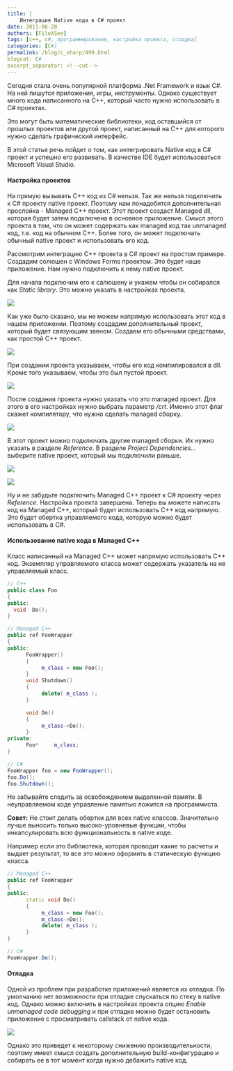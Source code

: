 ```yaml
---
title: |
    Интеграция Native кода в C# проект
date: 2011-06-28
authors: [FiloXSee]
tags: [c++, c#, программирование, настройка проекта, отладка]
categories: [C#]
permalink: /blog/c_sharp/499.html
blogcat: C#
excerpt_separator: <!--cut-->
---
```


Сегодня стала очень популярной платформа .Net Framework и язык C#. На ней пишутся приложения, игры, инструменты. Однако существует много кода написанного на C++, который часто нужно использовать в C# проектах.

Это могут быть математические библиотеки, код оставшийся от прошлых проектов или другой проект, написанный на C++ для которого нужно сделать графический интерфейс.

В этой статье речь пойдет о том, как интегрировать Native код в C# проект и успешно его развивать. В качестве IDE будет использоваться Microsoft Visual Studio.

<!--cut-->


#### Настройка проектов


На прямую вызывать C++ код из C# нельзя. Так же нельзя подключить к C# проекту native проект. Поэтому нам понадобится дополнительная прослойка - Managed C++ проект. Этот проект создаст Managed dll, которая будет затем подключена в основное приложение. Смысл этого проекта в том, что он может содержать как managed код так unmanaged код, т.е. код на обычном C++. Более того, он может подключать обычный native проект и использовать его код.

Рассмотрим интеграцию C++ проекта в C# проект на простом примере. Создадим солюшен с Windows Forms проектом. Это будет наше приложение. Нам нужно подключить к нему native проект.

Для начала подключим его к салюшену и укажем чтобы он собирался как _Static library_. Это можно указать в настройках проекта.


![](http://itw66.ru/uploads/images/00/00/02/2011/06/28/9f539f.jpg)


Как уже было сказано, мы не можем напрямую использовать этот код в нашем приложении. Поэтому создадим дополнительный проект, который будет связующим звеном. Создаем его обычными средствами, как простой C++ проект.


![](http://itw66.ru/uploads/images/00/00/02/2011/06/28/be38a3.jpg)


При создании проекта указываем, чтобы его код компилировался в dll. Кроме того указываем, чтобы это был пустой проект.

![](http://itw66.ru/uploads/images/00/00/02/2011/06/28/4af727.jpg)


После создания проекта нужно указать что это managed проект. Для этого в его настройках нужно выбрать параметр _/crt_. Именно этот флаг скажет компилятору, что нужно сделать managed сборку.

![](http://itw66.ru/uploads/images/00/00/02/2011/06/28/2e58d5.jpg)


В этот проект можно подключать другие managed сборки. Их нужно указать в разделе _Reference_. В разделе _Project Dependencies..._ выберите native проект, который мы подключили раньше.

![](http://itw66.ru/uploads/images/00/00/02/2011/06/28/4d64d3.jpg)


![](http://itw66.ru/uploads/images/00/00/02/2011/06/28/2df92d.jpg)


Ну и не забудьте подключить Managed C++ проект к C# проекту через _Reference_. Настройка проекта завершена. Теперь вы можете написать код на Managed C++, который будет использовать С++ код напрямую. Это будет обертка управляемого кода, которую можно будет использовать в C#.

#### Использование native кода в Managed C++


Класс написанный на Managed C++ может напрямую использовать С++ код. Экземпляр управляемого класса может содержать указатель на не управляемый класс.


```cpp
// C++
public class Foo
{
public:
  void  Do();
}

// Managed C++
public ref FooWrapper
{
public:
      FooWrapper()
      {
           m_class = new Foo();
      }
      void Shutdown()
      {
           delete( m_class );
      }

      void Do()
      {
           m_class->Do();
      }
private:
      Foo*     m_class;
}
```

```csharp
// C#
FooWrapper foo = new FooWrapper();
foo.Do();
foo.Shutdown();
```


Не забывайте следить за освобождением выделенной памяти. В неуправляемом коде управление памятью ложится на программиста.

**Совет:** Не стоит делать обертки для всех native классов. Значительно лучше выносить только высоко-уровневые функции, чтобы инкапсулировать всю функциональность в native коде.

Например если это библиотека, которая проводит какие то расчеты и выдает результат, то все это можно оформить в статическую функцию класса.


```cpp
// Managed C++
public ref FooWrapper
{
public:
      static void Do()
      {
           m_class = new Foo();
           m_class->Do();
           delete( m_class );
      }
}
```

```csharp
// C#
FooWrapper.Do();
```


#### Отладка


Одной из проблем при разработке приложений является их отладка. По умолчанию нет возможности при отладке спускаться по стеку в native код. Однако можно включить в настройках проекта опцию _Enable unmanaged code debugging_ и при отладке можно будет остановить приложение с просматривать callstack от native кода.


![](http://itw66.ru/uploads/images/00/00/02/2011/06/28/158649.jpg)


Однако это приведет к некоторому снижению производительности, поэтому имеет смысл создать дополнительную build-конфигурацию и собирать ее в тот момент когда нужно дебажить native код.
